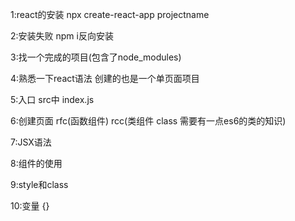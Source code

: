 1:react的安装  npx  create-react-app projectname

2:安装失败   npm i反向安装

3:找一个完成的项目(包含了node_modules)

4:熟悉一下react语法  创建的也是一个单页面项目

5:入口 src中 index.js

6:创建页面  rfc(函数组件)   rcc(类组件  class  需要有一点es6的类的知识)

7:JSX语法

8:组件的使用 

9:style和class

10:变量  {}
